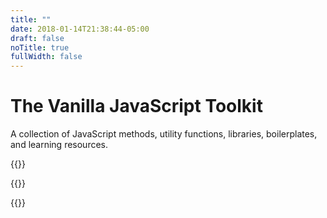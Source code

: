 ```yaml
---
title: ""
date: 2018-01-14T21:38:44-05:00
draft: false
noTitle: true
fullWidth: false
---
```


<h1 class="text-xlarge no-padding-top margin-bottom-small text-normal">The Vanilla JavaScript Toolkit</h1>
<p class="text-large">A collection of JavaScript methods, utility functions, libraries, boilerplates, and learning resources.</p>

{{<cta for="funnel">}}

{{<mailchimp intro="true">}}

{{<cta for="bio-short">}}